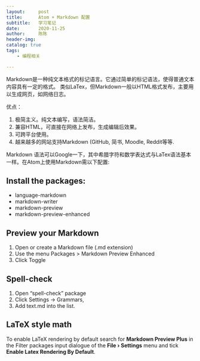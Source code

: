 ```yaml
---
layout:     post
title:      Atom + Markdown 配置
subtitle:   学习笔记
date:       2020-11-25
author:     陈陈
header-img:
catalog: true
tags:
    - 编程相关

---
```

Markdown是一种纯文本格式的标记语言。它通过简单的标记语法，使得普通文本内容具有一定的格式。
类似LaTex，但Markdown一般以HTML格式发布，主要用以生成网页，如网络日志。

优点：  
1. 极简主义。纯文本编写，语法简洁。
2. 兼容HTML，可直接在网络上发布，生成编辑后效果。
3. 可跨平台使用。
4. 越来越多的网站支持Markdown (GitHub, 简书, Moodle, Reddit等等.

Markdown 语法可以Google一下，其中希腊字符和数学表达式与LaTex语法基本一样。在Atom上使用Markdown需以下配置:
## Install the packages:
* language-markdown
* markdown-writer
* markdown-preview
* markdown-preview-enhanced

## Preview your Markdown

1. Open or create a Markdown file (.md extension)
2. Use the menu Packages > Markdown Preview Enhanced
3. Click Toggle

## Spell-check
1. Open “spell-check” package
2. Click Settings $\to$ Grammars,
3. Add text.md into the list.

## LaTeX style math
To enable LaTeX rendering by default search for **Markdown Preview Plus** in the Filter packages input dialogue of the **File › Settings** menu and tick **Enable Latex Rendering By Default**.
